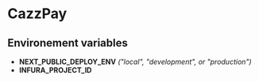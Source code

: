 # CazzPay

## Environement variables

- **NEXT_PUBLIC_DEPLOY_ENV** *("local", "development", or "production")*
- **INFURA_PROJECT_ID**